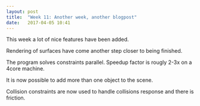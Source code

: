 ```yaml
---
layout: post
title:  "Week 11: Another week, another blogpost"
date:   2017-04-05 10:41
---
```


This week a lot of nice features have been added.

Rendering of surfaces have come another step closer to being finished.

The program solves constraints parallel. Speedup factor is rougly 2-3x on a 4core machine.

It is now possible to add more than one object to the scene.

Collision constraints are now used to handle collisions response
and there is friction.


